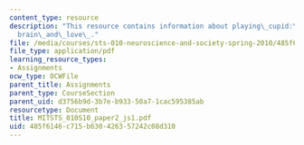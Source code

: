 ```yaml
---
content_type: resource
description: "This resource contains information about playing\_cupid:\_on\_the\_\
  brain\_and\_love\_."
file: /media/courses/sts-010-neuroscience-and-society-spring-2010/485f6146c715b630426357242c08d310_MITSTS_010S10_paper2_js1.pdf
file_type: application/pdf
learning_resource_types:
- Assignments
ocw_type: OCWFile
parent_title: Assignments
parent_type: CourseSection
parent_uid: d3756b9d-3b7e-b933-50a7-1cac595385ab
resourcetype: Document
title: MITSTS_010S10_paper2_js1.pdf
uid: 485f6146-c715-b630-4263-57242c08d310
---
```


